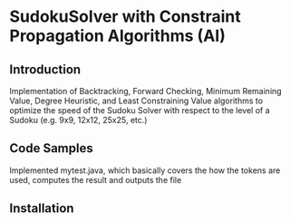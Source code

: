 # SudokuSolver with Constraint Propagation Algorithms (AI)

## Introduction

Implementation of Backtracking, Forward Checking, Minimum Remaining Value, Degree Heuristic, and Least Constraining Value algorithms to optimize the speed of the Sudoku Solver with respect to the level of a Sudoku (e.g. 9x9, 12x12, 25x25, etc.)

## Code Samples

Implemented mytest.java, which basically covers the how the tokens are used, computes the result and outputs the file

## Installation

